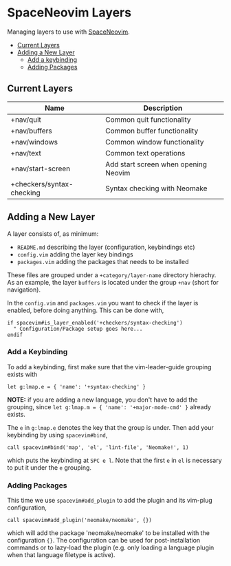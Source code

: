 # SpaceNeovim Layers

Managing layers to use with [SpaceNeovim](https://github.com/Tehnix/spaceneovim).

* [Current Layers](#current-layers)
* [Adding a New Layer](#adding-a-new-layer)
  * [Add a keybinding](#add-a-keybinding)
  * [Adding Packages](#adding-packages)


## Current Layers

| Name                      | Description                                |
|---------------------------|--------------------------------------------|
| +nav/quit                 | Common quit functionality                  |
| +nav/buffers              | Common buffer functionality                |
| +nav/windows              | Common window functionality                |
| +nav/text                 | Common text operations                     |
| +nav/start-screen         | Add start screen when opening Neovim       |
| +checkers/syntax-checking | Syntax checking with Neomake               |


## Adding a New Layer

A layer consists of, as minimum:

* `README.md` describing the layer (configuration, keybindings etc)
* `config.vim` adding the layer key bindings
* `packages.vim` adding the packages that needs to be installed

These files are grouped under a `+category/layer-name` directory hierachy. As an example, the layer `buffers` is located under the group `+nav` (short for navigation).

In the `config.vim` and `packages.vim` you want to check if the layer is enabled, before doing anything. This can be done with,

```viml
if spacevim#is_layer_enabled('+checkers/syntax-checking')
  " Configuration/Package setup goes here...
endif
```

### Add a Keybinding

To add a keybinding, first make sure that the vim-leader-guide grouping exists with

```viml
let g:lmap.e = { 'name': '+syntax-checking' }
```

__NOTE:__ if you are adding a new language, you don't have to add the grouping, since `let g:lmap.m = { 'name': '+major-mode-cmd' }` already exists.

The `e` in `g:lmap.e` denotes the key that the group is under. Then add your keybinding by using `spacevim#bind`,

```viml
call spacevim#bind('map', 'el', 'lint-file', 'Neomake!', 1)
```

which puts the keybinding at `SPC e l`. Note that the first `e` in `el` is necessary to put it under the `e` grouping.


### Adding Packages

This time we use `spacevim#add_plugin` to add the plugin and its vim-plug configuration,

```viml
call spacevim#add_plugin('neomake/neomake', {})
```

which will add the package 'neomake/neomake' to be installed with the configuration `{}`. The configuration can be used for post-installation commands or to lazy-load the plugin (e.g. only loading a language plugin when that language filetype is active).
